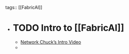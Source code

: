 tags:: [[FabricAI]]

- # TODO Intro to [[FabricAI]]
	- [Network Chuck’s Intro Video](https://www.youtube.com/watch?v=UbDyjIIGaxQ&utm_source=danielmiessler.com&utm_medium=newsletter&utm_campaign=how-my-projects-fit-together&_bhlid=2d09dc01fff029905961049f7891130dbbf3d8b8)
	-